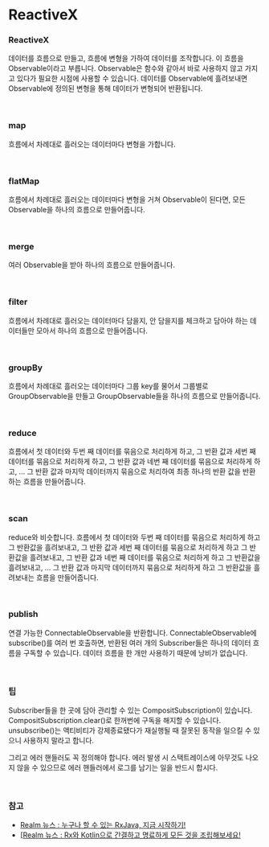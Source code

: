 # ReactiveX

### ReactiveX
데이터를 흐름으로 만들고, 흐름에 변형을 가하여 데이터를 조작합니다. 이 흐름을 Observable이라고 부릅니다. Observable은 함수와 같아서 바로 사용하지 않고 가지고 있다가 필요한 시점에 사용할 수 있습니다. 데이터를 Observable에 흘려보내면 Observable에 정의된 변형을 통해 데이터가 변형되어 반환됩니다.

<br>

### map
흐름에서 차례대로 흘러오는 데이터마다 변형을 가합니다.

<br>

### flatMap
흐름에서 차례대로 흘러오는 데이터마다 변형을 거쳐 Observable이 된다면, 모든 Observable을 하나의 흐름으로 만들어줍니다.

<br>

### merge
여러 Observable을 받아 하나의 흐름으로 만들어줍니다.

<br>

### filter
흐름에서 차례대로 흘러오는 데이터마다 담을지, 안 담을지를 체크하고 담아야 하는 데이터들만 모아서 하나의 흐름으로 만들어줍니다.

<br>

### groupBy
흐름에서 차례대로 흘러오는 데이터마다 그룹 key를 물어서 그룹별로 GroupObservable을 만들고 GroupObservable들을 하나의 흐름으로 만들어줍니다.

<br>

### reduce
흐름에서 첫 데이터와 두번 째 데이터를 묶음으로 처리하게 하고, 그 반환 값과 세번 째 데이터를 묶음으로 처리하게 하고, 그 반환 값과 네번 째 데이터를 묶음으로 처리하게 하고, ... 그 반환 값과 마지막 데이터까지 묶음으로 처리하여 최종 하나의 반환 값을 반환하는 흐름을 만들어줍니다. 

<br>

### scan
reduce와 비슷합니다. 흐름에서 첫 데이터와 두번 째 데이터를 묶음으로 처리하게 하고 그 반환값을 흘려보내고, 그 반환 값과 세번 째 데이터를 묶음으로 처리하게 하고 그 반환값을 흘려보내고, 그 반환 값과 네번 째 데이터를 묶음으로 처리하게 하고 그 반환값을 흘려보내고, ... 그 반환 값과 마지막 데이터까지 묶음으로 처리하게 하고 그 반환값을 흘려보내는 흐름을 만들어줍니다. 

<br>

### publish
연결 가능한 ConnectableObservable을 반환합니다. ConnectableObservable에 subscribe()를 여러 번 호출하면, 반환된 여러 개의 Subscriber들은 하나의 데이터 흐름을 구독할 수 있습니다. 데이터 흐름을 한 개만 사용하기 때문에 낭비가 없습니다.

<br>

### 팁
Subscriber들을 한 곳에 담아 관리할 수 있는 CompositSubscription이 있습니다. CompositSubscription.clear()로 한꺼번에 구독을 해지할 수 있습니다. unsubscribe()는 액티비티가 강제종료됐다가 재실행될 때 잘못된 동작을 일으킬 수 있으니 사용하지 말라고 합니다.
<br>

그리고 에러 핸들러도 꼭 정의해야 합니다. 에러 발생 시 스택트레이스에 아무것도 나오지 않을 수 있으므로 에러 핸들러에서 로그를 남기는 일을 반드시 합시다.

<br>

### 참고
- [Realm 뉴스 : 누구나 할 수 있는 RxJava, 지금 시작하기!](https://news.realm.io/kr/news/mobilization-hugo-visser-rxjava-for-rest-of-us/)
- [[Realm 뉴스 : Rx와 Kotlin으로 간결하고 명료하게 모든 것을 조립해보세요!](https://news.realm.io/kr/news/compose-everything-rx-kotlin/)
